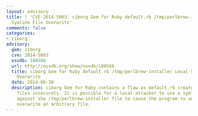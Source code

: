 ```yaml
---
layout: advisory
title: ! 'CVE-2014-5003: ciborg Gem for Ruby default.rb /tmp/perlbrew-installer Local
  Symlink File Overwrite'
comments: false
categories:
- ciborg
advisory:
  gem: ciborg
  cve: 2014-5003
  osvdb: 108586
  url: http://osvdb.org/show/osvdb/108586
  title: ciborg Gem for Ruby default.rb /tmp/perlbrew-installer Local Symlink File
    Overwrite
  date: 2014-06-30
  description: ciborg Gem for Ruby contains a flaw as default.rb creates temporary
    files insecurely. It is possible for a local attacker to use a symlink attack
    against the /tmp/perlbrew-installer file to cause the program to unexpectedly
    overwrite an arbitrary file.
---
```


